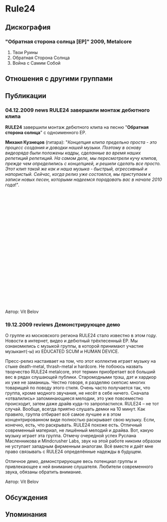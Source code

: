 # Rule24



## Дискография

### "Обратная сторона солнца [EP]" 2009, Metalcore

1. Твои Руины
2. Обратная Сторона Солнца
3. Война с Самим Собой


## Отношения с другими группами


## Публикации

### 04.12.2009 news RULE24 завершили монтаж дебютного клипа

<P><STRONG>RULE24</STRONG> завершили монтаж дебютного клипа на песню "<STRONG>Обратная сторона солнца</STRONG>" с одноименного EP. </P>
<P><STRONG>Михаил Кузнецов</STRONG> (гитара): "<EM>Концепция клипа предельно проста - это процесс создания и доводки нашей музыки. Поэтому в основу видеоряда были положены кадры, сделанные во время наших репетиций репетиций. На самом деле, мы пересмотрели кучу клипов, прежде чем определились с концепцией, и решили сделать все просто. Этот клип такой же как и наша музыка - быстрый, агрессивный и напористый. Сейчас, когда релиз уже состоялся, мы приступаем к записи новых песен, которыми надеемся порадовать вас в начале 2010 года</EM>!".</P>
<P>
<CENTER>
<OBJECT height=360 width=580><PARAM NAME="movie" VALUE="http://www.youtube.com/v/--bupaDNXAU&hl=ru_RU&fs=1&border=1"><PARAM NAME="allowFullScreen" VALUE="true"><PARAM NAME="allowscriptaccess" VALUE="always">
<embed src="http://www.youtube.com/v/--bupaDNXAU&hl=ru_RU&fs=1&border=1" type="application/x-shockwave-flash" allowscriptaccess="always" allowfullscreen="true" width="580" height="360"></embed></OBJECT>
<P></P></CENTER>
Автор: Vit Belov

### 19.12.2009 reviews Демонстрирующее демо

<P>О группе из московского региона RULE24 стало известно в этом году. Новости в интернет, видео и дебютный трёхпесенный EP. Мы ознакомились с музыкой группы, в которой принимают участие музыкант(-ы) из EDUCATED SCUM и HUMAN DEVICE.</P>
<P>Пресс-релиз настаивает на том, что этот коллектив играет музыку на стыке death-metal, thrash-metal и hardcore. Не побоюсь назвать творчество RULE24 metalcore, этот термин приобретает всё больший вес в рядах слушающей публики. Старомодными трэш, дэт и хардкор их уже не заманишь. Честно говоря, я разделяю скепсис многих товарищей по поводу этого стиля. Очень часто получается так, что группа, кроме модного звучания, не несёт в себе ничего. Сначала «отвалились» запоминающиеся мелодии, это уже повсеместно происходит, затем даже драйв куда-то запропастился. RULE24 – не тот случай. Вообще, всегда приятно слушать демки на 10 минут. Как правило, группа отбирает всё самое лучшее и в этом концентрированном виде полностью раскрывает свою музыку. Если, конечно, есть, что раскрывать. RULE24 похоже есть. Отличный современный материал, не лишённый мелодий и драйва. Вот, какую музыку играет эта группа. Отмечу очередной успех Руслана Масленникова и Mindcrusher Labs, звук на этой работе никоим образом не уступает западным фирменным аналогам. Всё вместе и даёт мне право связывать с RULE24 определённые надежды в будущем.</P>
<P>Отличное демо, демонстрирующее весь потенциал группы и привлекающее к ней внимание слушателя. Любители современного звука, обязаны обратить внимание.</P>
Автор: Vit Belov


## Обсуждения


## Упоминания

